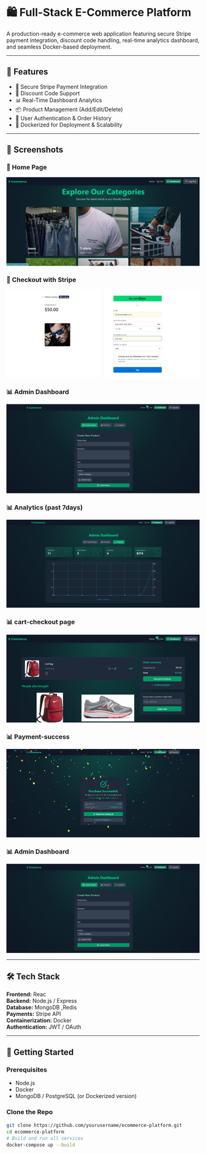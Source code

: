# 🛍️ Full-Stack E-Commerce Platform

A production-ready e-commerce web application featuring secure Stripe payment integration, discount code handling, real-time analytics dashboard, and seamless Docker-based deployment.

---

## 🚀 Features

- 🔐 Secure Stripe Payment Integration  
- 💸 Discount Code Support  
- 📊 Real-Time Dashboard Analytics  
- 📦 Product Management (Add/Edit/Delete)  
- 👤 User Authentication & Order History  
- 🐳 Dockerized for Deployment & Scalability  

---

## 📸 Screenshots

### 🛒 Home Page
![Home Page](assets/homepage.png)

### 🧾 Checkout with Stripe
![Stripe Checkout](assets/payment-checkout.png)

### 📊 Admin Dashboard
![Admin Dashboard](assets/dashboard.png)


### 📊 Analytics (past 7days)
![Admin Dashboard](assets/analytics.png)


### 📊 cart-checkout page
![Admin Dashboard](assets/cart.png)


### 📊 Payment-success
![Admin Dashboard](assets/purchase-success.png)


### 📊 Admin Dashboard
![Admin Dashboard](assets/dashboard.png)

---

## 🛠️ Tech Stack

**Frontend:** Reac  
**Backend:** Node.js / Express  
**Database:** MongoDB ,Redis  
**Payments:** Stripe API  
**Containerization:** Docker  
**Authentication:** JWT / OAuth  

---

## 🧰 Getting Started

### Prerequisites

- Node.js  
- Docker  
- MongoDB / PostgreSQL (or Dockerized version)

### Clone the Repo

```bash
git clone https://github.com/yourusername/ecommerce-platform.git
cd ecommerce-platform
# Build and run all services
docker-compose up --build
